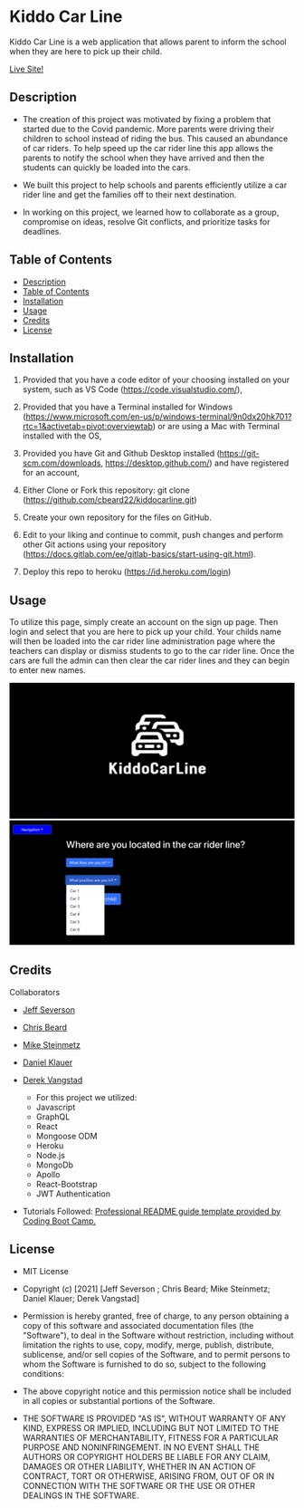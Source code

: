 # Kiddo Car Line

Kiddo Car Line is a web application that allows parent to inform the school when they are here to pick up their child. 

[Live Site!](https://kiddocarline.herokuapp.com/)

## Description

- The creation of this project was motivated by fixing a problem that started due to the Covid pandemic. More parents were driving their children to school instead of riding the bus.  This caused an abundance of car riders. To help speed up the car rider line this app allows the parents to notify the school when they have arrived and then the students can quickly be loaded into the cars.

- We built this project to help schools and parents efficiently utilize a car rider line and get the families off to their next destination.

- In working on this project, we learned how to collaborate as a group, compromise on ideas, resolve Git conflicts, and prioritize tasks for deadlines.

## Table of Contents
  - [Description](#description)
  - [Table of Contents](#table-of-contents)
  - [Installation](#installation)
  - [Usage](#usage)
  - [Credits](#credits)
  - [License](#license)

## Installation

1. Provided that you have a code editor of your choosing installed on your system, such as VS Code (https://code.visualstudio.com/),

2. Provided that you have a Terminal installed for Windows (https://www.microsoft.com/en-us/p/windows-terminal/9n0dx20hk701?rtc=1&activetab=pivot:overviewtab) or are using a Mac with Terminal installed with the OS,

3. Provided you have Git and Github Desktop installed (https://git-scm.com/downloads, https://desktop.github.com/) and have registered for an account,

4. Either Clone or Fork this repository: git clone (https://github.com/cbeard22/kiddocarline.git)

5. Create your own repository for the files on GitHub.

6. Edit to your liking and continue to commit, push changes and perform other Git actions using your repository (https://docs.gitlab.com/ee/gitlab-basics/start-using-git.html).

7. Deploy this repo to heroku (https://id.heroku.com/login)

## Usage
To utilize this page, simply create an account on the sign up page. Then login and select that you are here to pick up your child. Your childs name will then be loaded into the car rider line administration page where the teachers can display or dismiss students to go to the car rider line. Once the cars are full the admin can then clear the car rider lines and they can begin to enter new names. 

![Home Screen](./images/screenshot1.jpg "KiddoCarLine")
![Login Page](./images/screenshot2.jpg "KiddoCarLine")

## Credits
Collaborators
- [Jeff Severson](https://github.com/jeffseverson2001)
- [Chris Beard](https://github.com/cbeard22)
- [Mike Steinmetz](https://github.com/mgsteinmetz)
- [Daniel Klauer](https://github.com/danielkl12)
- [Derek Vangstad](https://github.com/Dvangstad)

  - For this project we utilized:
  - Javascript
  - GraphQL
  - React
  - Mongoose ODM
  - Heroku
  - Node.js
  - MongoDb
  - Apollo
  - React-Bootstrap
  - JWT Authentication

- Tutorials Followed:
[Professional README guide template provided by Coding Boot Camp.](https://github.com/coding-boot-camp)

## License
- MIT License

- Copyright (c) [2021] [Jeff Severson ; Chris Beard; Mike Steinmetz; Daniel Klauer; Derek Vangstad]

- Permission is hereby granted, free of charge, to any person obtaining a copy
of this software and associated documentation files (the "Software"), to deal
in the Software without restriction, including without limitation the rights
to use, copy, modify, merge, publish, distribute, sublicense, and/or sell
copies of the Software, and to permit persons to whom the Software is
furnished to do so, subject to the following conditions:

- The above copyright notice and this permission notice shall be included in all
copies or substantial portions of the Software.

- THE SOFTWARE IS PROVIDED "AS IS", WITHOUT WARRANTY OF ANY KIND, EXPRESS OR
IMPLIED, INCLUDING BUT NOT LIMITED TO THE WARRANTIES OF MERCHANTABILITY,
FITNESS FOR A PARTICULAR PURPOSE AND NONINFRINGEMENT. IN NO EVENT SHALL THE
AUTHORS OR COPYRIGHT HOLDERS BE LIABLE FOR ANY CLAIM, DAMAGES OR OTHER
LIABILITY, WHETHER IN AN ACTION OF CONTRACT, TORT OR OTHERWISE, ARISING FROM,
OUT OF OR IN CONNECTION WITH THE SOFTWARE OR THE USE OR OTHER DEALINGS IN THE
SOFTWARE.
